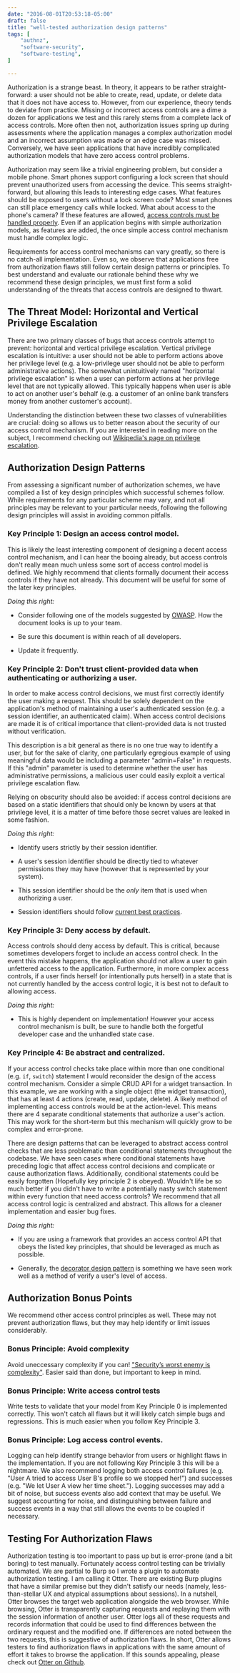 ```yaml
---
date: "2016-08-01T20:53:18-05:00"
draft: false
title: "well-tested authorization design patterns"
tags: [
    "authnz",
    "software-security",
    "software-testing",
]

---
```


Authorization is a strange beast. In theory, it appears to be rather
straight-forward: a user should not be able to create, read, update, or delete
data that it does not have access to. However, from our experience, theory
tends to deviate from practice. Missing or incorrect access controls are
a dime a dozen for applications we test and this rarely stems from a
complete lack of access controls. More often then not, authorization issues
spring up during assessments where the application manages a complex
authorization model and an incorrect assumption was made or an edge case was
missed. Conversely, we have seen applications that have incredibly
complicated authorization models that have zero access control problems.

Authorization may seem like a trivial engineering problem, but consider a
mobile phone. Smart phones support configuring a lock screen that should
prevent unauthorized users from accessing the device. This seems
straight-forward, but allowing this leads to interesting edge cases. What
features should be exposed to users without a lock screen code?  Most smart
phones can still place emergency calls while locked. What about access to the
phone's camera? If these features are allowed, [access controls must be handled
properly](https://groups.google.com/forum/#!topic/android-security-updates/1M7qbSvACjo).
Even if an application begins with simple authorization models, as features are
added, the once simple access control mechanism must handle complex logic.

Requirements for access control mechanisms can vary greatly, so there is no
catch-all implementation. Even so, we observe that applications free from
authorization flaws still follow certain design patterns or principles. To best
understand and evaluate our rationale behind these why we recommend these
design principles, we must first form a solid understanding of the threats that
access controls are designed to thwart.

## The Threat Model: Horizontal and Vertical Privilege Escalation

There are two primary classes of bugs that access controls attempt to prevent:
horizontal and vertical privilege escalation. Vertical privilege escalation is
intuitive: a user should not be able to perform actions above her
privilege level (e.g. a low-privilege user should not be able to perform
administrative actions).  The somewhat unintuitively named "horizontal
privilege escalation" is when a user can perform actions at her privilege level
that are not typically allowed.  This typically happens when user is able to
act on another user's behalf (e.g. a customer of an online bank transfers money
from another customer's account). 

Understanding the distinction between these two classes of vulnerabilities are
crucial: doing so allows us to better reason about the security of our access control
mechanism. If you are interested in reading more on the subject, I recommend
checking out [Wikipedia's page on privilege
escalation](https://en.wikipedia.org/wiki/Privilege_escalation).

## Authorization Design Patterns

From assessing a significant number of authorization schemes, we have compiled
a list of key design principles which successful schemes follow. While
requirements for any particular scheme may vary, and not all principles may be
relevant to your particular needs, following the following design principles
will assist in avoiding common pitfalls.


### Key Principle 1: Design an access control model.

This is likely the least interesting component of designing a decent access
control mechanism, and I can hear the booing already, but access controls
don't really mean much unless some sort of access control model is defined. We
highly recommend that clients formally document their access controls if they
have not already. This document will be useful for some of the later key
principles.

*Doing this right:* 

* Consider following one of the models suggested by [OWASP](https://www.owasp.org/index.php/Access_Control_Cheat_Sheet). How the document looks is up to your team. 

* Be sure this document is within reach of all developers.

* Update it frequently.

### Key Principle 2: Don't trust client-provided data when authenticating or authorizing a user.

In order to make access control decisions, we must first correctly identify the
user making a request. This should be solely dependent on the application's
method of maintaining a user's authenticated session (e.g. a session
identifier, an authenticated claim). When access control decisions are made it
is of critical importance that client-provided data is not trusted without
verification. 

This description is a bit general as there is no one true way to identify a
user, but for the sake of clarity, one particularly egregious
example of using meaningful data would be including a parameter "admin=False"
in requests. If this "admin" parameter is used to determine whether the user
has administrative permissions, a malicious user could easily exploit a
vertical privilege escalation flaw. 

Relying on obscurity should also be avoided: if access control decisions are
based on a static identifiers that should only be known by users at that
privilege level, it is a matter of time before those secret values are leaked
in some fashion.

*Doing this right:* 

* Identify users strictly by their session identifier.

* A user's session identifier should be directly tied to whatever permissions they
may have (however that is represented by your system). 

* This session identifier should be the _only_ item that is used when authorizing a user. 

* Session identifiers should follow [current best practices](https://www.owasp.org/index.php/Session_Management_Cheat_Sheet).

### Key Principle 3: Deny access by default.

Access controls should deny access by default. This is critical, because sometimes
developers forget to include an access control check. In the event this mistake
happens, the application should not allow a user to gain unfettered access to 
the application. Furthermore, in more complex access controls, if a user
finds herself (or intentionally puts herself) in a state that is not currently handled by the 
access control logic, it is best not to default to allowing access.

*Doing this right:* 

* This is highly dependent on implementation! However your access control
mechanism is built, be sure to handle both the forgetful developer case and
the unhandled state case. 

### Key Principle 4: Be abstract and centralized.

If your access control checks take place within more than one conditional (e.g.
`if`, `switch`) statement I would reconsider the design of the access control
mechanism. Consider a simple CRUD API for a widget transaction. In this
example, we are working with a single object (the widget transaction), that has
at least 4 actions (create, read, update, delete). A likely method of
implementing access controls would be at the action-level. This means there are
4 separate conditional statements that authorize a user's action. This may work
for the short-term but this mechanism will quickly grow to be complex and
error-prone.

There are design patterns that can be leveraged to abstract access control
checks that are less problematic than conditional statements throughout the
codebase. We have seen cases where conditional statements have preceding
logic that affect access control decisions and complicate or cause
authorization flaws. Additionally, conditional statements could be easily
forgotten (Hopefully key principle 2 is obeyed). Wouldn't life be so much
better if you didn't have to write a potentially nasty switch statement within
every function that need access controls? We recommend that all access control
logic is centralized and abstract. This allows for a cleaner implementation and
easier bug fixes.

*Doing this right:* 

* If you are using a framework that provides an access control
API that obeys the listed key principles, that should be leveraged as much as
possible. 

* Generally, the [decorator design
pattern](https://sourcemaking.com/design_patterns/decorator) is something we
have seen work well as a method of verify a user's level of access.

## Authorization Bonus Points

We recommend other access control principles as well.
These may not prevent authorization flaws, but they may help identify or limit
issues considerably.

### Bonus Principle: Avoid complexity

Avoid uneccessary complexity if you can! ["Security’s worst enemy is
complexity"](https://www.schneier.com/academic/paperfiles/paper-ipsec.pdf).
Easier said than done, but important to keep in mind.

### Bonus Principle: Write access control tests

Write tests to validate that your model from Key Principle 0 is implemented
correctly. This won't catch all flaws but it will likely catch simple bugs and
regressions.  This is much easier when you follow Key Principle 3.

### Bonus Principle: Log access control events.

Logging can help identify strange behavior from users or highlight flaws in the
implementation.  If you are not following Key Principle 3 this will be a
nightmare. We also recommend logging both access control failures (e.g. "User A
tried to access User B's profile so we stopped her!") and successes (e.g. "We
let User A view her time sheet."). Logging successes may add a bit of noise,
but success events also add context that may be useful. We suggest accounting
for noise, and distinguishing between failure and success events in a way that
still allows the events to be coupled if necessary.

## Testing For Authorization Flaws

Authorization testing is too important to pass up but is error-prone (and a bit
boring) to test manually. Fortunately access control testing
can be trivially automated. We are partial to Burp so I wrote a plugin to
automate authorization testing. I am calling it Otter. There are existing Burp
plugins that have a similar premise but they didn't satisfy our needs
(namely, less-than-stellar UX and atypical assumptions about sessions). In a
nutshell, Otter browses the target web application alongside the web browser.
While browsing, Otter is transparently capturing requests and replaying them
with the session information of another user. Otter logs all of these requests
and records information that could be used to find differences between the
ordinary request and the modified one. If differences are noted between the two
requests, this is suggestive of authorization flaws. In short, Otter allows
testers to find authorization flaws in applications with the same amount of
effort it takes to browse the application. If this sounds appealing, please
check out [Otter on Github](https://github.com/kelbyludwig/otter).
